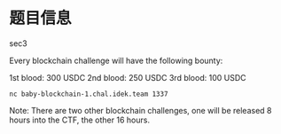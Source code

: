 # 题目信息

sec3

Every blockchain challenge will have the following bounty:

1st blood: 300 USDC 2nd blood: 250 USDC 3rd blood: 100 USDC

`nc baby-blockchain-1.chal.idek.team 1337`

Note: There are two other blockchain challenges, one will be released 8 hours into the CTF, the other 16 hours.